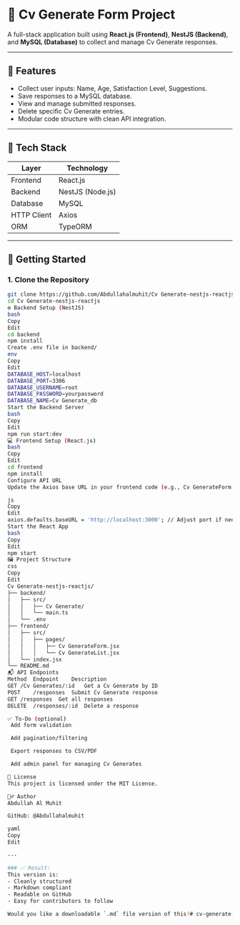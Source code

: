 # 📝 Cv Generate Form Project

A full-stack application built using **React.js (Frontend)**, **NestJS (Backend)**, and **MySQL (Database)** to collect and manage Cv Generate responses.

---

## 📌 Features

- Collect user inputs: Name, Age, Satisfaction Level, Suggestions.
- Save responses to a MySQL database.
- View and manage submitted responses.
- Delete specific Cv Generate entries.
- Modular code structure with clean API integration.

---

## 📁 Tech Stack

| Layer     | Technology     |
|-----------|----------------|
| Frontend  | React.js       |
| Backend   | NestJS (Node.js) |
| Database  | MySQL          |
| HTTP Client | Axios        |
| ORM       | TypeORM        |

---

## 🚀 Getting Started

### 1. Clone the Repository

```bash
git clone https://github.com/Abdullahalmuhit/Cv Generate-nestjs-reactjs
cd Cv Generate-nestjs-reactjs
⚙️ Backend Setup (NestJS)
bash
Copy
Edit
cd backend
npm install
Create .env file in backend/
env
Copy
Edit
DATABASE_HOST=localhost
DATABASE_PORT=3306
DATABASE_USERNAME=root
DATABASE_PASSWORD=yourpassword
DATABASE_NAME=Cv Generate_db
Start the Backend Server
bash
Copy
Edit
npm run start:dev
💻 Frontend Setup (React.js)
bash
Copy
Edit
cd frontend
npm install
Configure API URL
Update the Axios base URL in your frontend code (e.g., Cv GenerateForm.jsx):

js
Copy
Edit
axios.defaults.baseURL = 'http://localhost:3000'; // Adjust port if needed
Start the React App
bash
Copy
Edit
npm start
🖼️ Project Structure
css
Copy
Edit
Cv Generate-nestjs-reactjs/
├── backend/
│   ├── src/
│   │   ├── Cv Generate/
│   │   └── main.ts
│   └── .env
├── frontend/
│   ├── src/
│   │   ├── pages/
│   │   │   ├── Cv GenerateForm.jsx
│   │   │   └── Cv GenerateList.jsx
│   └── index.jsx
└── README.md
📬 API Endpoints
Method	Endpoint	Description
GET	/Cv Generates/:id	Get a Cv Generate by ID
POST	/responses	Submit Cv Generate response
GET	/responses	Get all responses
DELETE	/responses/:id	Delete a response

✅ To-Do (optional)
 Add form validation

 Add pagination/filtering

 Export responses to CSV/PDF

 Add admin panel for managing Cv Generates

📄 License
This project is licensed under the MIT License.

🙋‍♂️ Author
Abdullah Al Muhit

GitHub: @Abdullahalmuhit

yaml
Copy
Edit

---

### ✅ Result:
This version is:
- Cleanly structured
- Markdown compliant
- Readable on GitHub
- Easy for contributors to follow

Would you like a downloadable `.md` file version of this?# cv-generate-react-nestjs
